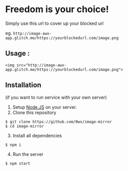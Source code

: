 # Freedom is your choice!

Simply use this url to cover up your blocked url

eg. ```http://image-awx-app.glitch.me/https://yourblockedurl.com/image.png```

## Usage :
```
<img src="http://image-awx-app.glitch.me/https://yourblockedurl.com/image.png">
```

## Installation 
(if you want to run service with your own server)

1. Setup [Node.JS](https://nodejs.org) on your server.
2. Clone this repository
```
$ git clone https://github.com/0wx/image-mirror
$ cd image-mirror
```

3. Install all dependencies
```
$ npm i
```

4. Run the server
```
$ npm start
```
